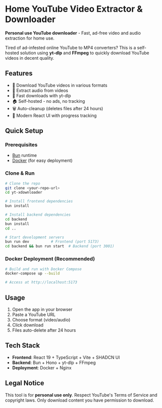 # Home YouTube Video Extractor & Downloader

**Personal use YouTube downloader** - Fast, ad-free video and audio extraction for home use.

Tired of ad-infested online YouTube to MP4 converters? This is a self-hosted solution using **yt-dlp** and **FFmpeg** to quickly download YouTube videos in decent quality.

## Features
- 🎥 Download YouTube videos in various formats
- 🎵 Extract audio from videos  
- 🚀 Fast downloads with yt-dlp
- 🏠 Self-hosted - no ads, no tracking
- 🗑️ Auto-cleanup (deletes files after 24 hours)
- 📱 Modern React UI with progress tracking

## Quick Setup

### Prerequisites
- [Bun](https://bun.sh/) runtime
- [Docker](https://docker.com/) (for easy deployment)

### Clone & Run

```bash
# Clone the repo
git clone <your-repo-url>
cd yt-xdownloader

# Install frontend dependencies
bun install

# Install backend dependencies  
cd backend
bun install
cd ..

# Start development servers
bun run dev          # Frontend (port 5173)
cd backend && bun run start  # Backend (port 3001)
```

### Docker Deployment (Recommended)

```bash
# Build and run with Docker Compose
docker-compose up --build

# Access at http://localhost:5173
```

## Usage

1. Open the app in your browser
2. Paste a YouTube URL
3. Choose format (video/audio)
4. Click download
5. Files auto-delete after 24 hours

## Tech Stack

- **Frontend**: React 19 + TypeScript + Vite + SHADCN UI
- **Backend**: Bun + Hono + yt-dlp + FFmpeg
- **Deployment**: Docker + Nginx

## Legal Notice

This tool is for **personal use only**. Respect YouTube's Terms of Service and copyright laws. Only download content you have permission to download.